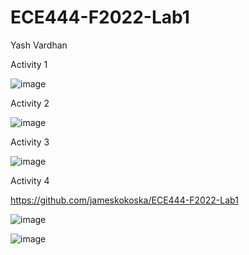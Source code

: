 ﻿# ECE444-F2022-Lab1
Yash Vardhan

Activity 1

![image](https://user-images.githubusercontent.com/59708439/190837769-200b124d-b382-4a75-a080-d80f3aae2633.png)

Activity 2

![image](https://user-images.githubusercontent.com/59708439/190838205-74b7c369-77d2-4723-91e4-61157b867258.png)

Activity 3

![image](https://user-images.githubusercontent.com/59708439/190839306-ff281874-db4a-4a77-9077-650bb3c28af5.png)

Activity 4

https://github.com/jameskokoska/ECE444-F2022-Lab1

![image](https://user-images.githubusercontent.com/59708439/190839583-125d7c7f-f231-4339-b674-ba43cef7e3b7.png)

![image](https://user-images.githubusercontent.com/59708439/190870419-6ffd5aad-6bb4-4fe4-9bb0-3c359f3d2da9.png)
